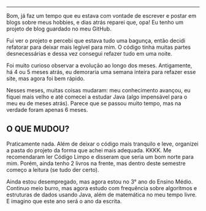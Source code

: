 ---

Bom, já faz um tempo que eu estava com vontade de escrever e postar em blogs sobre meus hobbies, e dias atrás reparei que, opa! Eu tenho um projeto de blog guardado no meu GitHub.

Fui ver o projeto e percebi que estava tudo uma bagunça, então decidi refatorar para deixar mais legível para mim. O código tinha muitas partes desnecessárias e dessa vez consegui refazer tudo em uma noite.

Foi muito curioso observar a evolução ao longo dos meses. Antigamente, há 4 ou 5 meses atrás, eu demoraria uma semana inteira para refazer esse site, mas agora foi bem rápido.

Nesses meses, muitas coisas mudaram: meu conhecimento avançou, eu fiquei mais velho e até comecei a estudar Java (algo impensável para o meu eu de meses atrás). Parece que se passou muito tempo, mas na verdade foram apenas 6 meses.

## O QUE MUDOU?

Praticamente nada. Além de deixar o código mais tranquilo e leve, organizei a pasta do projeto da forma que achei mais adequada. KKKK. Me recomendaram ler Código Limpo e disseram que seria um bom norte para mim. Porém, ainda tenho 2 livros na frente, mas dentro deste semestre começo a leitura (se tudo der certo).

Ainda estou desempregado, mas agora estou no 3° ano do Ensino Médio. Continuo meio burro, mas agora estudo com frequência sobre algoritmos e estruturas de dados usando Java, além de matemática no meu tempo livre. E imagino que este ano será o ano da escrita.